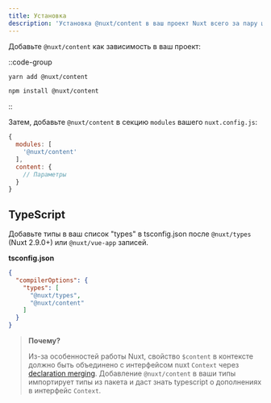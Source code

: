 ```yaml
---
title: Установка
description: 'Установка @nuxt/content в ваш проект Nuxt всего за пару шагов.'
---
```


Добавьте `@nuxt/content` как зависимость в ваш проект:

::code-group

  ```bash [Yarn]
  yarn add @nuxt/content
  ```

  ```bash [NPM]
  npm install @nuxt/content
  ```

::

Затем, добавьте `@nuxt/content` в секцию `modules` вашего `nuxt.config.js`:

```js [nuxt.config.js]
{
  modules: [
    '@nuxt/content'
  ],
  content: {
    // Параметры
  }
}
```

## TypeScript

Добавьте типы в ваш список "types" в tsconfig.json после `@nuxt/types` (Nuxt 2.9.0+) или `@nuxt/vue-app` записей.

**tsconfig.json**

```json
{
  "compilerOptions": {
    "types": [
      "@nuxt/types",
      "@nuxt/content"
    ]
  }
}
```

> **Почему?**
>
> Из-за особенностей работы Nuxt, свойство `$content` в контексте должно быть объединено с интерфейсом nuxt `Context` через [declaration merging](https://www.typescriptlang.org/docs/handbook/declaration-merging.html). Добавление `@nuxt/content` в ваши типы импортирует типы из пакета и даст знать typescript о дополнениях в интерфейс `Context`.
